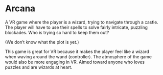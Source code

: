 # Arcana

A VR game where the player is a wizard, trying to navigate through a castle. The player will have to use their spells to solve fairly intricate, puzzling blockades. Who is trying so hard to keep them out?

(We don’t know what the plot is yet.)

This game is great for VR because it makes the player feel like a wizard when waving around the wand (controller). The atmosphere of the game would also be more engaging in VR. Aimed toward anyone who loves puzzles and are wizards at heart.
